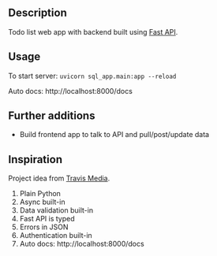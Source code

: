 ## Description

Todo list web app with backend built using [Fast API](https://fastapi.tiangolo.com/).

## Usage

To start server: `uvicorn sql_app.main:app --reload`

Auto docs: http://localhost:8000/docs

## Further additions

- Build frontend app to talk to API and pull/post/update data

## Inspiration

Project idea from [Travis Media](https://www.youtube.com/watch?v=cbASjoZZGIw).

1. Plain Python
2. Async built-in
3. Data validation built-in
4. Fast API is typed
5. Errors in JSON
6. Authentication built-in
7. Auto docs: http://localhost:8000/docs
